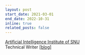 ```yaml
---
layout: post
start_date: 2021-03-01
end_date: 2022-10-31
inline: true
related_posts: false
---
```


[Artificial Intelligence Institute of SNU](https://aiis.snu.ac.kr/eng/)  
Technical Writer [[blog]](https://medium.com/snu-aiis-blog)